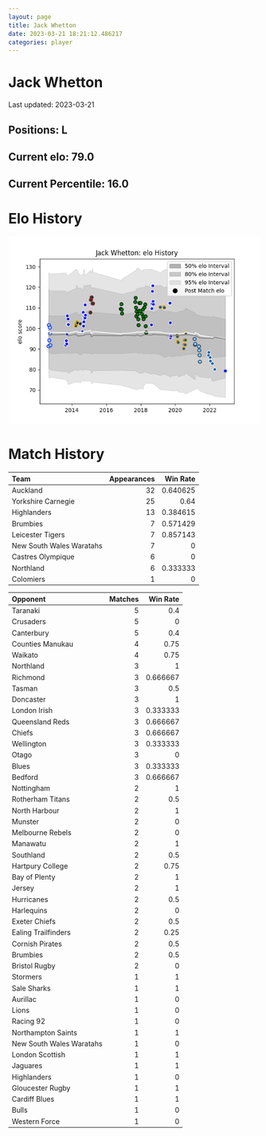 ```yaml
---  
layout: page  
title: Jack Whetton  
date: 2023-03-21 18:21:12.486217  
categories: player  
---
```

# Jack Whetton


Last updated: 2023-03-21
## Positions: L

## Current elo: 79.0

## Current Percentile: 16.0

# Elo History


![elo history](history_JackWhetton.png)
# Match History


| Team                     |   Appearances |   Win Rate |
|:-------------------------|--------------:|-----------:|
| Auckland                 |            32 |   0.640625 |
| Yorkshire Carnegie       |            25 |   0.64     |
| Highlanders              |            13 |   0.384615 |
| Brumbies                 |             7 |   0.571429 |
| Leicester Tigers         |             7 |   0.857143 |
| New South Wales Waratahs |             7 |   0        |
| Castres Olympique        |             6 |   0        |
| Northland                |             6 |   0.333333 |
| Colomiers                |             1 |   0        |

| Opponent                 |   Matches |   Win Rate |
|:-------------------------|----------:|-----------:|
| Taranaki                 |         5 |   0.4      |
| Crusaders                |         5 |   0        |
| Canterbury               |         5 |   0.4      |
| Counties Manukau         |         4 |   0.75     |
| Waikato                  |         4 |   0.75     |
| Northland                |         3 |   1        |
| Richmond                 |         3 |   0.666667 |
| Tasman                   |         3 |   0.5      |
| Doncaster                |         3 |   1        |
| London Irish             |         3 |   0.333333 |
| Queensland Reds          |         3 |   0.666667 |
| Chiefs                   |         3 |   0.666667 |
| Wellington               |         3 |   0.333333 |
| Otago                    |         3 |   0        |
| Blues                    |         3 |   0.333333 |
| Bedford                  |         3 |   0.666667 |
| Nottingham               |         2 |   1        |
| Rotherham Titans         |         2 |   0.5      |
| North Harbour            |         2 |   1        |
| Munster                  |         2 |   0        |
| Melbourne Rebels         |         2 |   0        |
| Manawatu                 |         2 |   1        |
| Southland                |         2 |   0.5      |
| Hartpury College         |         2 |   0.75     |
| Bay of Plenty            |         2 |   1        |
| Jersey                   |         2 |   1        |
| Hurricanes               |         2 |   0.5      |
| Harlequins               |         2 |   0        |
| Exeter Chiefs            |         2 |   0.5      |
| Ealing Trailfinders      |         2 |   0.25     |
| Cornish Pirates          |         2 |   0.5      |
| Brumbies                 |         2 |   0.5      |
| Bristol Rugby            |         2 |   0        |
| Stormers                 |         1 |   1        |
| Sale Sharks              |         1 |   1        |
| Aurillac                 |         1 |   0        |
| Lions                    |         1 |   0        |
| Racing 92                |         1 |   0        |
| Northampton Saints       |         1 |   1        |
| New South Wales Waratahs |         1 |   0        |
| London Scottish          |         1 |   1        |
| Jaguares                 |         1 |   1        |
| Highlanders              |         1 |   0        |
| Gloucester Rugby         |         1 |   1        |
| Cardiff Blues            |         1 |   1        |
| Bulls                    |         1 |   0        |
| Western Force            |         1 |   0        |